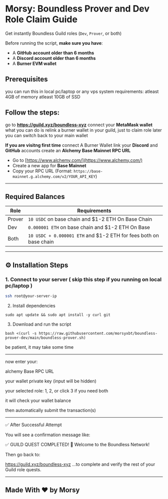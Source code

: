 #  Morsy: Boundless Prover and Dev Role Claim Guide

Get instantly Boundless Guild roles (`Dev`, `Prover`, or both)

Before running the script, **make sure you have**:

- A **GitHub account older than 6 months**
- A **Discord account older than 6 months**
- A **Burner EVM wallet**

## Prerequisites

you can run this in local pc/laptop or any vps
system requirements:
atleast 4GB of memory
atleast 10GB of SSD

## Follow the steps:

go to **https://guild.xyz/boundless-xyz**
connect your **MetaMask wallet**
what you can do is relink a burner wallet in your guild, just to claim role later you can switch back to your main wallet


**If you are visitng first time**
connect A Burner Wallet
link your **Discord** and **GitHub** accounts
create an **Alchemy Base Mainnet RPC URL**

   - Go to [https://www.alchemy.com/](https://www.alchemy.com/)
   - Create a new app for **Base Mainnet**
   - Copy your RPC URL (Format: `https://base-mainnet.g.alchemy.com/v2/YOUR_API_KEY`)

---

## Required Balances

| Role | Requirements |
|------|--------------|
| Prover | `10 USDC` on base chain and $1-2 ETH On Base Chain |
| Dev    | `0.000001 ETH` on base chain and $1-2 ETH On Base|
| Both   | `10 USDC + 0.000001 ETH` and $1-2 ETH for fees both on base chain |

---

## ⚙️ Installation Steps

### 1. Connect to your server ( skip this step if you running on local pc/laptop )

```bash
ssh root@your-server-ip

```

2. Install dependencies
```
sudo apt update && sudo apt install -y curl git
```
3. Download and run the script
```
bash <(curl -s https://raw.githubusercontent.com/morsyxbt/boundless-prover-dev/main/boundless-prover.sh)
```
be patient, it may take some time


---

now enter your:

alchemy Base RPC URL

your wallet private key (input will be hidden)

your selected role: 1, 2, or click 3 if you need both

it will check your wallet balance

then automatically submit the transaction(s)



---

✅ After Successful Attempt

You will see a confirmation message like:

✅ GUILD QUEST COMPLETED!
🎉 Welcome to the Boundless Network!

Then go back to:

https://guild.xyz/boundless-xyz
…to complete and verify the rest of your Guild role quests.


---

## Made With ❤️ by Morsy
